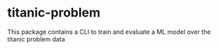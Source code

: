 # titanic-problem
This package contains a CLI to train and evaluate a ML model over the titanic problem data